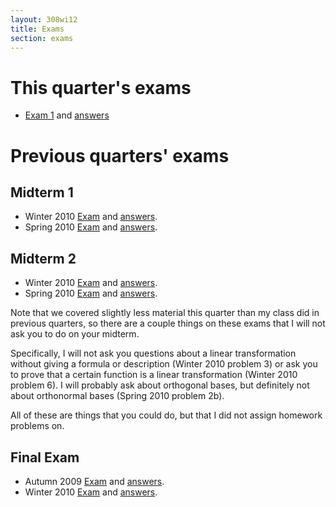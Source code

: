 ```yaml
---
layout: 308wi12
title: Exams
section: exams
---
```


# This quarter's exams

- [Exam 1][e1] and [answers][e1a]

[e1]: {{site.url}}/math308/wi12/exams/exam1.pdf
[e1a]:  {{site.url}}/math308/wi12/exams/exam1-ans.pdf

# Previous quarters' exams

## Midterm 1

-   Winter 2010 [Exam]({{site.url}}/math308/exams/1-wi10.pdf) and [answers]({{site.url}}/math308/exams/1-wi10-ans.pdf).
-   Spring 2010 [Exam]({{site.url}}/math308/exams/1-sp10.pdf) and [answers]({{site.url}}/math308/exams/1-sp10-ans.pdf).

## Midterm 2

-   Winter 2010 [Exam]({{site.url}}/math308/exams/2-wi10.pdf) and [answers]({{site.url}}/math308/exams/2-wi10-ans.pdf).
-   Spring 2010 [Exam]({{site.url}}/math308/exams/2-sp10.pdf) and [answers]({{site.url}}/math308/exams/2-sp10-ans.pdf).


Note that we covered slightly less material this quarter than my class did in previous quarters, so there are a couple things on these exams that I will not ask you to do on your midterm.

Specifically, I will not ask you questions about a linear transformation without giving a formula or description (Winter 2010 problem 3) or ask you to prove that a certain function is a linear transformation (Winter 2010 problem 6). I will probably ask about orthogonal bases, but definitely not about orthonormal bases (Spring 2010 problem 2b).

All of these are things that you could do, but that I did not assign homework problems on.

## Final Exam

-   Autumn 2009 [Exam]({{site.url}}/math308/exams/f-au09.pdf) and [answers]({{site.url}}/math308/exams/f-au09-ans.pdf).
-   Winter 2010 [Exam]({{site.url}}/math308/exams/f-wi10.pdf) and [answers]({{site.url}}/math308/exams/f-wi10-ans.pdf).

